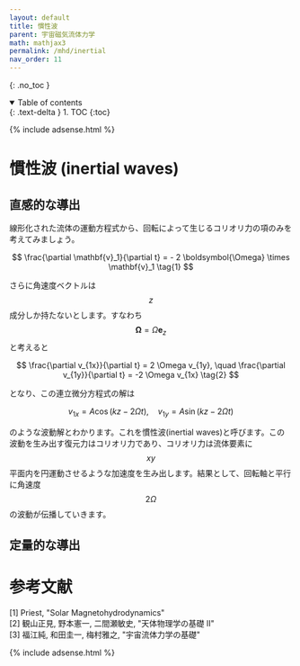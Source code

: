 ```yaml
---
layout: default
title: 慣性波
parent: 宇宙磁気流体力学
math: mathjax3
permalink: /mhd/inertial
nav_order: 11
---
```


{: .no_toc }

<details open markdown="block">
  <summary>
    Table of contents
  </summary>
  {: .text-delta }
1. TOC
{:toc}
</details>

{% include adsense.html %} 

# 慣性波 (inertial waves)

## 直感的な導出

線形化された流体の運動方程式から、回転によって生じるコリオリ力の項のみを考えてみましょう。

$$
\frac{\partial \mathbf{v}_1}{\partial t} 
= - 2 \boldsymbol{\Omega} \times \mathbf{v}_1 \tag{1}
$$

さらに角速度ベクトルは$$z$$成分しか持たないとします。すなわち$$\boldsymbol{\Omega} = \Omega \mathbf{e}_z$$と考えると

$$
\frac{\partial v_{1x}}{\partial t} = 2 \Omega v_{1y}, \quad 
\frac{\partial v_{1y}}{\partial t} = -2 \Omega v_{1x} \tag{2}
$$

となり、この連立微分方程式の解は

$$
v_{1x} 
= A \cos (kz-2\Omega t), \quad 
v_{1y}
= A \sin (kz - 2\Omega t) \tag{3}
$$

のような波動解とわかります。これを慣性波(inertial waves)と呼びます。この波動を生み出す復元力はコリオリ力であり、コリオリ力は流体要素に$$xy$$平面内を円運動させるような加速度を生み出します。結果として、回転軸と平行に角速度$$2\Omega$$の波動が伝播していきます。

## 定量的な導出

# 参考文献

[1] Priest, "Solar Magnetohydrodynamics"  
[2] 観山正見, 野本憲一, 二間瀬敏史, "天体物理学の基礎 II"  
[3] 福江純, 和田圭一, 梅村雅之, "宇宙流体力学の基礎"  

{% include adsense.html %} 

